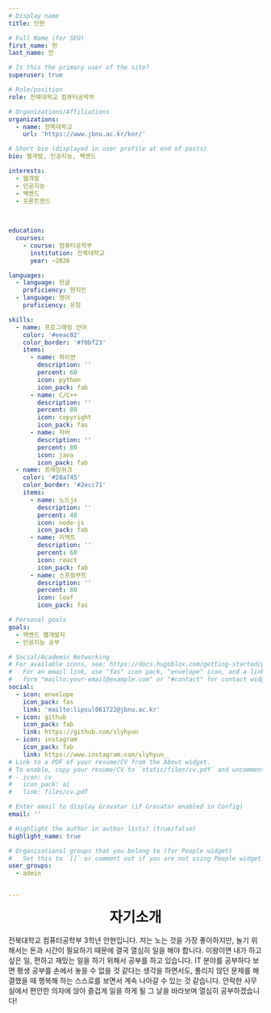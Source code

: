 ```yaml
---
# Display name
title: 안현

# Full Name (for SEO)
first_name: 현
last_name: 안

# Is this the primary user of the site?
superuser: true

# Role/position
role: 전북대학교 컴퓨터공학부 

# Organizations/Affiliations
organizations:
  - name: 전북대학교
    url: 'https://www.jbnu.ac.kr/kor/'

# Short bio (displayed in user profile at end of posts)
bio: 웹개발, 인공지능, 백엔드

interests:
  - 웹개발
  - 인공지능
  - 백엔드
  - 프론트엔드
  

  
education:
  courses:
    - course: 컴퓨터공학부
      institution: 전북대학교
      year: ~2026

languages:
  - language: 한글
    proficiency: 현지인
  - language: 영어
    proficiency: 유창

skills:
  - name: 프로그래밍 언어
    color: '#eeac02'
    color_border: '#f0bf23'
    items:
      - name: 파이썬
        description: ''
        percent: 60
        icon: python
        icon_pack: fab
      - name: C/C++
        description: ''
        percent: 80
        icon: copyright
        icon_pack: fas
      - name: 자바
        description: ''
        percent: 80
        icon: java
        icon_pack: fab
  - name: 프레임워크
    color: '#28a745'
    color_border: '#2ecc71'
    items:
      - name: 노드js
        description: ''
        percent: 40
        icon: node-js
        icon_pack: fab
      - name: 리액트
        description: ''
        percent: 60
        icon: react
        icon_pack: fab
      - name: 스프링부트
        description: ''
        percent: 80
        icon: leaf
        icon_pack: fas

# Personal goals
goals:
  - 백엔드 웹개발자
  - 인공지능 공부

# Social/Academic Networking
# For available icons, see: https://docs.hugoblox.com/getting-started/page-builder/#icons
#   For an email link, use "fas" icon pack, "envelope" icon, and a link in the
#   form "mailto:your-email@example.com" or "#contact" for contact widget.
social:
  - icon: envelope
    icon_pack: fas
    link: 'mailto:lipsul061722@jbnu.ac.kr'
  - icon: github
    icon_pack: fab
    link: https://github.com/slyhyun
  - icon: instagram
    icon_pack: fab
    link: https://www.instagram.com/slyhyun_
# Link to a PDF of your resume/CV from the About widget.
# To enable, copy your resume/CV to `static/files/cv.pdf` and uncomment the lines below.
# - icon: cv
#   icon_pack: ai
#   link: files/cv.pdf

# Enter email to display Gravatar (if Gravatar enabled in Config)
email: ''

# Highlight the author in author lists? (true/false)
highlight_name: true

# Organizational groups that you belong to (for People widget)
#   Set this to `[]` or comment out if you are not using People widget.
user_groups:
  - admin


---
```

<div style="text-align: center; font-size: 2em; font-weight: bold;">
  자기소개
</div>
<br>
전북대학교 컴퓨터공학부 3학년 안현입니다. 저는 노는 것을 가장 좋아하지만, 놀기 위해서는 돈과 시간이 필요하기 때문에 결국 열심히 일을 해야 합니다.  이왕이면 내가 하고 싶은 일, 편하고 재밌는 일을 하기 위해서 공부를 하고 있습니다. IT 분야를 공부하다 보면 평생 공부를 손에서 놓을 수 없을 것 같다는 생각을 하면서도, 풀리지 않던 문제를 해결했을 때 행복해 하는 스스로를 보면서 계속 나아갈 수 있는 것 같습니다. 안락한 사무실에서 편안한 의자에 앉아 즐겁게 일을 하게 될 그 날을 바라보며 열심히 공부하겠습니다!
<br>
<br>
